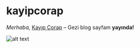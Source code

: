 # kayipcorap
_Merhaba,_ 
[Kayıp Çorap](http://http://nihalbzkr-001-site1.atempurl.com/) – Gezi blog sayfam **yayında!**

![alt text](https://i.hizliresim.com/nazk95a.gif)
